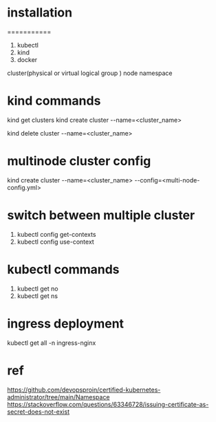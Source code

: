 # installation
===========
1. kubectl
2. kind
3. docker

cluster(physical or virtual logical group )
node
namespace


# kind commands
kind get clusters 
kind create cluster --name=<cluster_name>

kind delete cluster --name=<cluster_name>

# multinode cluster config
kind create cluster --name=<cluster_name> --config=<multi-node-config.yml>

# switch between multiple cluster
1. kubectl config get-contexts
2. kubectl config use-context <kind-name>


# kubectl commands
1. kubectl get no
2. kubectl get ns

# ingress deployment
kubectl get all -n ingress-nginx


# ref
https://github.com/devopsproin/certified-kubernetes-administrator/tree/main/Namespace
https://stackoverflow.com/questions/63346728/issuing-certificate-as-secret-does-not-exist
